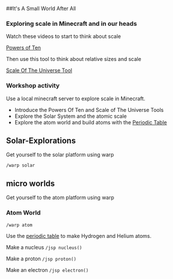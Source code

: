 ##It's A Small World After All

### Exploring scale in Minecraft and in our heads

Watch these videos to start to think about scale

[Powers of Ten](https://www.youtube.com/watch?v=0fKBhvDjuy0)

Then use this tool to think about relative sizes and scale

[Scale Of The Universe Tool](http://www.htwins.net/scale2/)

### Workshop activity

Use a local minecraft server to explore scale in Minecraft.

 * Introduce the Powers Of Ten and Scale of The Universe Tools
 * Explore the Solar System and the atomic scale 
 * Explore the atom world and build atoms with the [Periodic Table](http://education.jlab.org/itselemental/index.html)

## Solar-Explorations

Get yourself to the solar platform using warp

`/warp solar`


## micro worlds


Get yourself to the atom platform using warp

### Atom World 
`/warp atom`

Use the [periodic table](http://education.jlab.org/itselemental/index.html) to make Hydrogen and Helium atoms.

Make a nucleus
`/jsp nucleus()`

Make a proton
`/jsp proton()`

Make an electron
`/jsp electron()`





 
